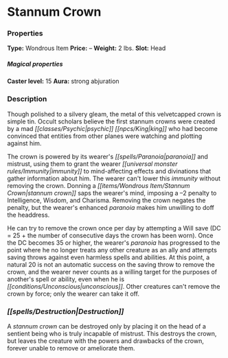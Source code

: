 ﻿---
Title: "Stannum Crown"
Type: "Wondrous Item"
Price: "–"
Weight: "2 lbs."
Slot: "Head"
Caster level: "15"
Aura: "strong abjuration"
Description: |
  "Though polished to a silvery gleam, the metal of this velvetcapped crown is simple tin. Occult scholars believe the first _stannum crowns_ were created by a mad psychic king who had become convinced that entities from other planes were watching and plotting against him.
  The crown is powered by its wearer's paranoia and mistrust, using them to grant the wearer immunity to mind-affecting effects and divinations that gather information about him. The wearer can't lower this immunity without removing the crown. Donning a _stannum crown_ saps the wearer's mind, imposing a –2 penalty to Intelligence, Wisdom, and Charisma. Removing the crown negates the penalty, but the wearer's enhanced paranoia makes him unwilling to doff the headdress.
  He can try to remove the crown once per day by attempting a Will save (DC = 25 + the number of consecutive days the crown has been worn). Once the DC becomes 35 or higher, the wearer's paranoia has progressed to the point where he no longer treats any other creature as an ally and attempts saving throws against even harmless spells and abilities. At this point, a natural 20 is not an automatic success on the saving throw to remove the crown, and the wearer never counts as a willing target for the purposes of another's spell or ability, even when he is unconscious. Other creatures can't remove the crown by force; only the wearer can take it off."
Destruction: |
  "A _stannum crown_ can be destroyed only by placing it on the head of a sentient being who is truly incapable of mistrust. This destroys the crown, but leaves the creature with the powers and drawbacks of the crown, forever unable to remove or ameliorate them."
Sources: "['Occult Adventures']"
---

# Stannum Crown

### Properties

**Type:** Wondrous Item **Price:** – **Weight:** 2 lbs. **Slot:** Head

##### Magical properties

**Caster level:** 15 **Aura:** strong abjuration

### Description

Though polished to a silvery gleam, the metal of this velvetcapped crown is simple tin. Occult scholars believe the first stannum crowns were created by a mad _[[classes/Psychic|psychic]]_ _[[npcs/King|king]]_ who had become convinced that entities from other planes were watching and plotting against him.

The crown is powered by its wearer's _[[spells/Paranoia|paranoia]]_ and mistrust, using them to grant the wearer _[[universal monster rules/Immunity|immunity]]_ to mind-affecting effects and divinations that gather information about him. The wearer can't lower this _immunity_ without removing the crown. Donning a _[[items/Wondrous Item/Stannum Crown|stannum crown]]_ saps the wearer's mind, imposing a –2 penalty to Intelligence, Wisdom, and Charisma. Removing the crown negates the penalty, but the wearer's enhanced _paranoia_ makes him unwilling to doff the headdress.

He can try to remove the crown once per day by attempting a Will save (DC = 25 + the number of consecutive days the crown has been worn). Once the DC becomes 35 or higher, the wearer's _paranoia_ has progressed to the point where he no longer treats any other creature as an ally and attempts saving throws against even harmless spells and abilities. At this point, a natural 20 is not an automatic success on the saving throw to remove the crown, and the wearer never counts as a willing target for the purposes of another's spell or ability, even when he is _[[conditions/Unconscious|unconscious]]_. Other creatures can't remove the crown by force; only the wearer can take it off.

### _[[spells/Destruction|Destruction]]_

A _stannum crown_ can be destroyed only by placing it on the head of a sentient being who is truly incapable of mistrust. This destroys the crown, but leaves the creature with the powers and drawbacks of the crown, forever unable to remove or ameliorate them.

